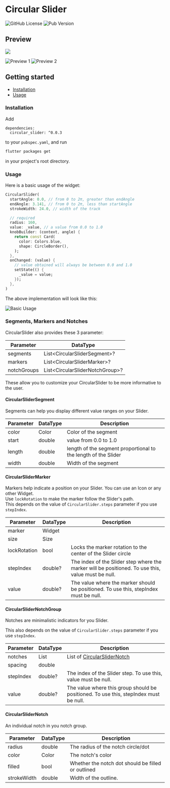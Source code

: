 # Circular Slider

![GitHub License](https://img.shields.io/github/license/nikhilbawane/circular_slider) ![Pub Version](https://img.shields.io/pub/v/circular_slider)

## Preview

![](./assets/preview.gif)

![Preview 1](./assets/slider_blue.png) ![Preview 2](./assets/slider_red.png)


## Getting started

- [Installation](#installation)
- [Usage](#usage)

### Installation

Add

```
dependencies:
  circular_slider: ^0.0.3
```

to your `pubspec.yaml`, and run

```bash
flutter packages get
```

in your project's root directory.

### Usage

Here is a basic usage of the widget:

```dart
CircularSlider(
  startAngle: 0.0, // from 0 to 2π, greater than endAngle
  endAngle: 3.141, // from 0 to 2π, less than startAngle
  strokeWidth: 24.0, // width of the track

  // required
  radius: 160,
  value: _value, // a value from 0.0 to 1.0
  knobBuilder: (context, angle) {
    return const Card(
      color: Colors.blue,
      shape: CircleBorder(),
    );
  },
  onChanged: (value) {
    // value obtained will always be between 0.0 and 1.0
    setState(() {
      _value = value;
    });
  },
)
```

The above implementation will look like this:

![Basic Usage](./assets/usage_1.png)

### Segments, Markers and Notches

CircularSlider also provides these 3 parameter:

| Parameter | DataType |
| ------ | ------ |
| segments | List<CircularSliderSegment\>? |
| markers | List<CircularSliderMarker\>? |
| notchGroups | List<CircularSliderNotchGroup\>? |

These allow you to customize your CircularSlider to be more informative to the user. 

#### CircularSliderSegment

Segments can help you display different value ranges on your Slider.

| Parameter | DataType | Description |
| ------ | ------ | ------ |
| color | Color | Color of the segment |
| start | double | value from 0.0 to 1.0 |
| length | double | length of the segment proportional to the length of the Slider |
| width | double | Width of the segment |

#### CircularSliderMarker

Markers help indicate a position on your Slider. You can use an Icon or any other Widget.  
Use `lockRotation` to make the marker follow the Slider's path.  
This depends on the value of `CircularSlider.steps` parameter if you use `stepIndex`.

| Parameter | DataType | Description |
| ------ | ------ | ------ |
| marker | Widget |  |
| size | Size |  |
| lockRotation | bool | Locks the marker rotation to the center of the Slider circle |
| stepIndex | double? | The index of the Slider step where the marker will be positioned. To use this, value must be null. |
| value | double? | The value where the marker should be positioned. To use this, stepIndex must be null. |

#### CircularSliderNotchGroup

Notches are minimalistic indicators for you Slider. 

This also depends on the value of `CircularSlider.steps` parameter if you use `stepIndex`.

| Parameter | DataType | Description |
| ------ | ------ | ------ |
| notches | List<CircularSliderNotch> | List of [CircularSliderNotch](#circularslidernotch) |
| spacing | double |  |
| stepIndex | double? | The index of the Slider step. To use this, value must be null. |
| value | double? | The value where this group should be positioned. To use this, stepIndex must be null. |

#### CircularSliderNotch

An individual notch in you notch group.

| Parameter | DataType | Description |
| ------ | ------ | ------ |
| radius | double | The radius of the notch circle/dot |
| color | Color | The notch's color |
| filled | bool | Whether the notch dot should be filled or outlined  |
| strokeWidth | double | Width of the outline. |
